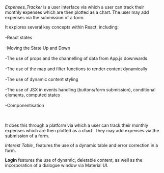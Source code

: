 _Expenses_Tracker_ is a user interface via which a user can track their monthly expenses which are then plotted as a chart. The user may add expenses via the submission of a form.

 It explores several key concepts within React, including: <br/><br/>
-React states <br/><br/>
-Moving the State Up and Down <br/><br/>
-The use of props and the channelling of data from App.js downwards <br/><br/>
-The use of the map and filter functions to render content dynamically <br/><br/>
-The use of dynamic content styling <br/><br/>
-The use of JSX in events handling (buttons/form submission), conditional elements, computed states <br/><br/>
-Componentisation <br/><br/><br/>

It does this through a platform via which a user can track their monthly expenses which are then 
plotted as a chart. They may add expenses via the submission of a form.

_Interest Table__ features the use of a dynamic table and error correction in a form.

__Login__ features the use of dynamic, deletable content, as well as the incorporation of a dialogue window via Material UI.

